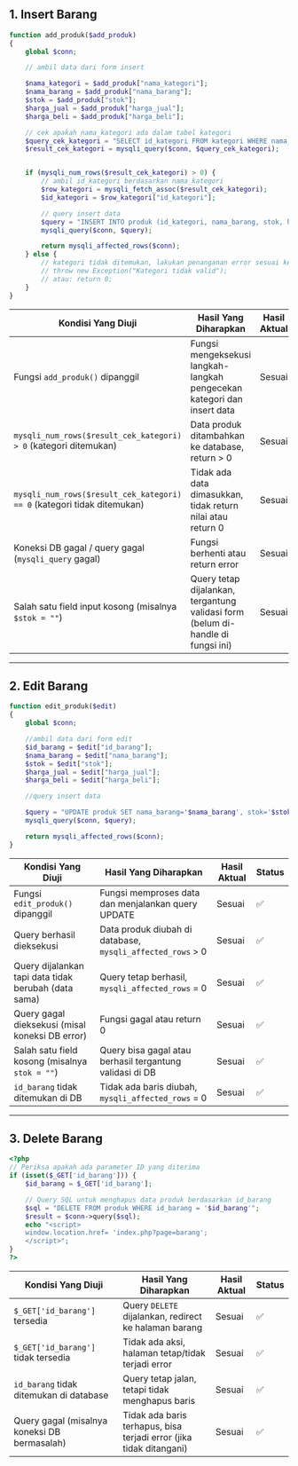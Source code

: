 ## 1. Insert Barang
```php
function add_produk($add_produk)
{
    global $conn;

    // ambil data dari form insert

    $nama_kategori = $add_produk["nama_kategori"];
    $nama_barang = $add_produk["nama_barang"];
    $stok = $add_produk["stok"];
    $harga_jual = $add_produk["harga_jual"];
    $harga_beli = $add_produk["harga_beli"];

    // cek apakah nama_kategori ada dalam tabel kategori
    $query_cek_kategori = "SELECT id_kategori FROM kategori WHERE nama_kategori = '$nama_kategori'";
    $result_cek_kategori = mysqli_query($conn, $query_cek_kategori);


    if (mysqli_num_rows($result_cek_kategori) > 0) {
        // ambil id_kategori berdasarkan nama_kategori
        $row_kategori = mysqli_fetch_assoc($result_cek_kategori);
        $id_kategori = $row_kategori["id_kategori"];

        // query insert data
        $query = "INSERT INTO produk (id_kategori, nama_barang, stok, harga_jual, harga_beli) VALUES ('$id_kategori', '$nama_barang', '$stok', '$harga_jual', '$harga_beli')";
        mysqli_query($conn, $query);

        return mysqli_affected_rows($conn);
    } else {
        // kategori tidak ditemukan, lakukan penanganan error sesuai kebutuhan
        // throw new Exception("Kategori tidak valid");
        // atau: return 0;
    }
}
```

| Kondisi Yang Diuji                                                      | Hasil Yang Diharapkan                                                            | Hasil Aktual | Status |
| ----------------------------------------------------------------------- | -------------------------------------------------------------------------------- | ------------ | ------ |
| Fungsi `add_produk()` dipanggil                                         | Fungsi mengeksekusi langkah-langkah pengecekan kategori dan insert data          | Sesuai       | ✅      |
| `mysqli_num_rows($result_cek_kategori) > 0` (kategori ditemukan)        | Data produk ditambahkan ke database, return > 0                                  | Sesuai       | ✅      |
| `mysqli_num_rows($result_cek_kategori) == 0` (kategori tidak ditemukan) | Tidak ada data dimasukkan, tidak return nilai atau return 0                      | Sesuai       | ✅      |
| Koneksi DB gagal / query gagal (`mysqli_query` gagal)                   | Fungsi berhenti atau return error                                                | Sesuai       | ✅      |
| Salah satu field input kosong (misalnya `$stok = ""`)                   | Query tetap dijalankan, tergantung validasi form (belum di-handle di fungsi ini) | Sesuai       | ✅      |
---

## 2. Edit Barang
```php
function edit_produk($edit)
{
    global $conn;

    //ambil data dari form edit
    $id_barang = $edit["id_barang"];
    $nama_barang = $edit["nama_barang"];
    $stok = $edit["stok"];
    $harga_jual = $edit["harga_jual"];
    $harga_beli = $edit["harga_beli"];

    //query insert data

    $query = "UPDATE produk SET nama_barang='$nama_barang', stok='$stok', harga_jual='$harga_jual', harga_beli='$harga_beli' WHERE id_barang='$id_barang'";
    mysqli_query($conn, $query);

    return mysqli_affected_rows($conn);
}
```
| Kondisi Yang Diuji                                   | Hasil Yang Diharapkan                                      | Hasil Aktual | Status |
| ---------------------------------------------------- | ---------------------------------------------------------- | ------------ | ------ |
| Fungsi `edit_produk()` dipanggil                     | Fungsi memproses data dan menjalankan query UPDATE         | Sesuai       | ✅      |
| Query berhasil dieksekusi                            | Data produk diubah di database, `mysqli_affected_rows` > 0 | Sesuai       | ✅      |
| Query dijalankan tapi data tidak berubah (data sama) | Query tetap berhasil, `mysqli_affected_rows` = 0           | Sesuai       | ✅      |
| Query gagal dieksekusi (misal koneksi DB error)      | Fungsi gagal atau return 0                                 | Sesuai       | ✅      |
| Salah satu field kosong (misalnya `stok = ""`)       | Query bisa gagal atau berhasil tergantung validasi di DB   | Sesuai       | ✅      |
| `id_barang` tidak ditemukan di DB                    | Tidak ada baris diubah, `mysqli_affected_rows` = 0         | Sesuai       | ✅      |
---

## 3. Delete Barang
```php
<?php
// Periksa apakah ada parameter ID yang diterima
if (isset($_GET['id_barang'])) {
    $id_barang = $_GET['id_barang'];

    // Query SQL untuk menghapus data produk berdasarkan id_barang
    $sql = "DELETE FROM produk WHERE id_barang = '$id_barang'";
    $result = $conn->query($sql);
    echo "<script>
    window.location.href= 'index.php?page=barang';
    </script>";
}
?>
```
| Kondisi Yang Diuji                           | Hasil Yang Diharapkan                                               | Hasil Aktual | Status |
| -------------------------------------------- | ------------------------------------------------------------------- | ------------ | ------ |
| `$_GET['id_barang']` tersedia                | Query `DELETE` dijalankan, redirect ke halaman barang               | Sesuai       | ✅      |
| `$_GET['id_barang']` tidak tersedia          | Tidak ada aksi, halaman tetap/tidak terjadi error                   | Sesuai       | ✅      |
| `id_barang` tidak ditemukan di database      | Query tetap jalan, tetapi tidak menghapus baris                     | Sesuai       | ✅      |
| Query gagal (misalnya koneksi DB bermasalah) | Tidak ada baris terhapus, bisa terjadi error (jika tidak ditangani) | Sesuai       | ✅      |

